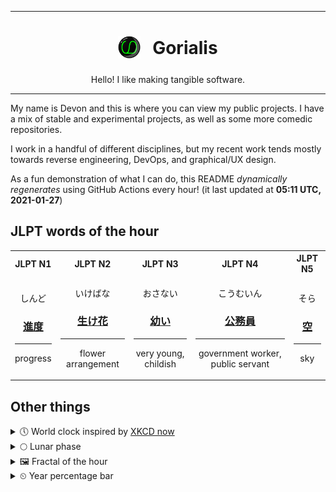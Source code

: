 ***

<h1 align="center">
<sub>
    <img src="readme/resources/avatar.png" height="36">
</sub>
&nbsp;
Gorialis
</h1>
<p align="center">
Hello! I like making tangible software.
</p>

***

My name is Devon and this is where you can view my public projects. I have a mix of stable and experimental projects, as well as some more comedic repositories.

I work in a handful of different disciplines, but my recent work tends mostly towards reverse engineering, DevOps, and graphical/UX design.

As a fun demonstration of what I can do, this README *dynamically regenerates* using GitHub Actions every hour! (it last updated at **05:11 UTC, 2021-01-27**)

<h2>JLPT words of the hour</h2>
<table>
    <tr>
        <th>JLPT N1</th>
        <th>JLPT N2</th>
        <th>JLPT N3</th>
        <th>JLPT N4</th>
        <th>JLPT N5</th>
    </tr>
    <tr>
        <td>
            <p align="center">しんど</p>
            <h3 align="center"><b><a href="https://jisho.org/search/%E9%80%B2%E5%BA%A6">進度</a></b></h3>
            <hr>
            <p align="center">progress</p>
        </td>
        <td>
            <p align="center">いけばな</p>
            <h3 align="center"><b><a href="https://jisho.org/search/%E7%94%9F%E3%81%91%E8%8A%B1">生け花</a></b></h3>
            <hr>
            <p align="center">flower arrangement</p>
        </td>
        <td>
            <p align="center">おさない</p>
            <h3 align="center"><b><a href="https://jisho.org/search/%E5%B9%BC%E3%81%84">幼い</a></b></h3>
            <hr>
            <p align="center">very young,<wbr> childish</p>
        </td>
        <td>
            <p align="center">こうむいん</p>
            <h3 align="center"><b><a href="https://jisho.org/search/%E5%85%AC%E5%8B%99%E5%93%A1">公務員</a></b></h3>
            <hr>
            <p align="center">government worker,<wbr> public servant</p>
        </td>
        <td>
            <p align="center">そら</p>
            <h3 align="center"><b><a href="https://jisho.org/search/%E7%A9%BA">空</a></b></h3>
            <hr>
            <p align="center">sky</p>
        </td>
    </tr>
</table>

<h2>Other things</h2>
<details>
<summary>🕔  World clock inspired by <a href="https://xkcd.com/now">XKCD now</a></summary>

> <img src="generated/now.png" width="512">

</details>
<details>
<summary>🌕 Lunar phase</summary>

The moon is approximately 49.48% through its phase (Full Moon).

</details>
<details>
<summary>&#x1f5bc; Fractal of the hour</summary>

> <img src="generated/fractal.png" width="512">

</details>
<details>
<summary>&#x23f2; Year percentage bar</summary>
<pre><code>2021 [█▁▁▁▁▁▁▁▁▁▁▁▁▁▁▁▁▁▁▁] 7.18%</code></pre>
</details>
